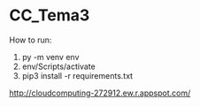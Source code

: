 # CC_Tema3
How to run:

  1. py -m venv env
  2. env/Scripts/activate
  3. pip3 install -r requirements.txt

http://cloudcomputing-272912.ew.r.appspot.com/

